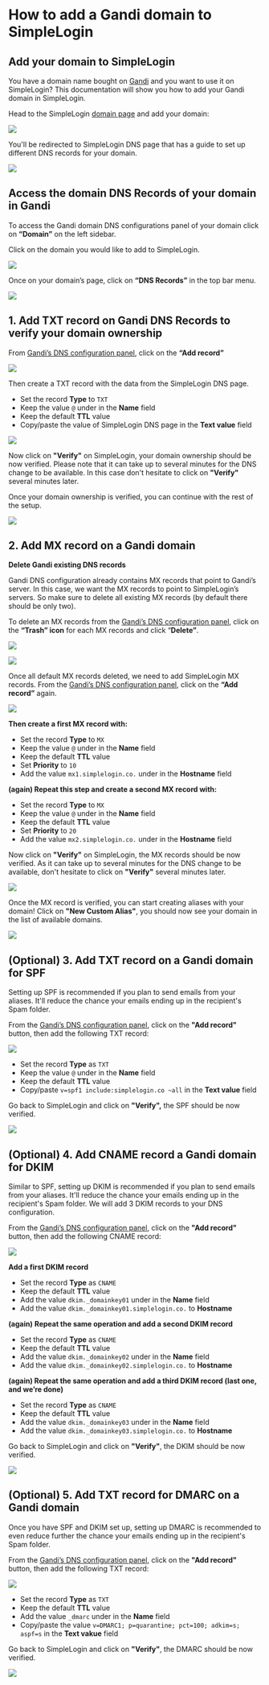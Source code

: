# How to add a Gandi domain to SimpleLogin

## **Add your domain to SimpleLogin**

You have a domain name bought on [Gandi](https://gandi.net) and you want to use it on SimpleLogin? This documentation will show you how to add your Gandi domain in SimpleLogin.

Head to the SimpleLogin [domain page](https://app.simplelogin.io/dashboard/custom_domain) and add your domain:

![](../../new-domain.png)

You'll be redirected to SimpleLogin DNS page that has a guide to set up different DNS records for your domain.

![](../../domain-dns.png)

## **Access the domain DNS Records of your domain in Gandi**

To access the Gandi domain DNS configurations panel of your domain click on **“Domain”** on the left sidebar. 

Click on the domain you would like to add to SimpleLogin.

![](./gandi-select-domain.png)

Once on your domain’s page, click on **“DNS Records”** in the top bar menu.

![](./gandi-click-dns.png)

## 1. **Add TXT record on Gandi DNS Records to verify your domain ownership**

From [Gandi’s DNS configuration panel](/docs/custom-domain/registrars/gandi/gandi/#access-the-domain-DNS-records-of-your-domain-in-gandi), click on the **“Add record”**

![](./gandi-add-record.png)

Then create a TXT record with the data from the SimpleLogin DNS page.

- Set the record **Type** to `TXT`
- Keep the value `@` under in the **Name** field
- Keep the default **TTL** value
- Copy/paste the value of SimpleLogin DNS page in the **Text value** field

![](./gandi-add-domain.png)

Now click on **"Verify"** on SimpleLogin, your domain ownership should be now verified. Please note that it can take up to several minutes for the DNS change to be available. In this case don't hesitate to click on **"Verify"** several minutes later.

Once your domain ownership is verified, you can continue with the rest of the setup.

![](../../sl-domain-ownership.png)

## 2. **Add MX record on a Gandi domain**

**Delete Gandi existing DNS records**

Gandi DNS configuration already contains MX records that point to Gandi’s server. In this case, we want the MX records to point to SimpleLogin’s servers.
So make sure to delete all existing MX records (by default there should be only two).

To delete an MX records from the [Gandi’s DNS configuration panel](/docs/custom-domain/registrars/gandi/gandi/#access-the-domain-DNS-records-of-your-domain-in-gandi), click on the **“Trash” icon** for each MX records and click “**Delete”**.
 

![](./gandi-delete-mx.png)

![](./gandi-delete-mx-confirm.png)

Once all default MX records deleted, we need to add SimpleLogin MX records. From the [Gandi’s DNS configuration panel](/docs/custom-domain/registrars/gandi/gandi/#access-the-domain-DNS-records-of-your-domain-in-gandi), click on the **“Add record”** again.

![](./gandi-add-mx1.png)

**Then create a first MX record with:**

- Set the record **Type** to `MX`
- Keep the value `@` under in the **Name** field
- Keep the default **TTL** value
- Set **Priority** to `10`
- Add the value `mx1.simplelogin.co.` under in the **Hostname** field


**(again) Repeat this step and create a second MX record with:**

- Set the record **Type** to `MX`
- Keep the value `@` under in the **Name** field
- Keep the default **TTL** value
- Set **Priority** to `20`
- Add the value `mx2.simplelogin.co.` under in the **Hostname** field

Now click on **"Verify"** on SimpleLogin, the MX records should be now verified. As it can take up to several minutes for the DNS change to be available, don't hesitate to click on **"Verify"** several minutes later.

![](../../domain-verified.png)

Once the MX record is verified, you can start creating aliases with your domain! Click on **"New Custom Alias"**, you should now see your domain in the list of available domains.

![](../../domain-added.png)

## **(Optional) 3. Add TXT record on a Gandi domain for SPF**

Setting up SPF is recommended if you plan to send emails from your aliases. It'll reduce the chance your emails ending up in the recipient's Spam folder.

From the [Gandi’s DNS configuration panel](/docs/custom-domain/registrars/gandi/gandi/#access-the-domain-DNS-records-of-your-domain-in-gandi), click on the **"Add record"** button, then add the following TXT record:

![](./gandi-add-spf.png)

- Set the record **Type** as `TXT`
- Keep the value `@` under in the **Name** field
- Keep the default **TTL** value
- Copy/paste `v=spf1 include:simplelogin.co ~all` in the **Text value** field

Go back to SimpleLogin and click on **"Verify",** the SPF should be now verified.

![](../../spf-verified.png)

## **(Optional) 4. Add CNAME record a Gandi domain for DKIM**

Similar to SPF, setting up DKIM is recommended if you plan to send emails from your aliases. It'll reduce the chance your emails ending up in the recipient's Spam folder. We will add 3 DKIM records to your DNS configuration.

From the [Gandi’s DNS configuration panel](/docs/custom-domain/registrars/gandi/gandi/#access-the-domain-DNS-records-of-your-domain-in-gandi), click on the **"Add record"** button, then add the following CNAME record:

![](./gandi-add-dkim.png)

**Add a first DKIM record**

- Set the record **Type** as `CNAME`
- Keep the default **TTL** value
- Add the value `dkim._domainkey01` under in the **Name** field
- Add the value `dkim._domainkey01.simplelogin.co.` to **Hostname**

**(again)** **Repeat the same operation and add a second DKIM record**

- Set the record **Type** as `CNAME`
- Keep the default **TTL** value
- Add the value `dkim._domainkey02` under in the **Name** field
- Add the value `dkim._domainkey02.simplelogin.co.` to **Hostname**

**(again) Repeat the same operation and add a third DKIM record (last one, and we’re done)**

- Set the record **Type** as `CNAME`
- Keep the default **TTL** value
- Add the value `dkim._domainkey03` under in the **Name** field
- Add the value `dkim._domainkey03.simplelogin.co.` to **Hostname**

Go back to SimpleLogin and click on **"Verify"**, the DKIM should be now verified.

![](../../dkim-verified.png)

## **(Optional) 5. Add TXT record for DMARC on a Gandi domain**

Once you have SPF and DKIM set up, setting up DMARC is recommended to even reduce further the chance your emails ending up in the recipient's Spam folder.

From the [Gandi’s DNS configuration panel](/docs/custom-domain/registrars/gandi/gandi/#access-the-domain-DNS-records-of-your-domain-in-gandi), click on the **"Add record"** button, then add the following TXT record:

![](./gandi-add-dmarc.png)

- Set the record **Type** as `TXT`
- Keep the default **TTL** value
- Add the value `_dmarc` under in the **Name** field
- Copy/paste the value `v=DMARC1; p=quarantine; pct=100; adkim=s; aspf=s` in the **Text vakue** field

Go back to SimpleLogin and click on **"Verify"**, the DMARC should be now verified.

![](../../dmarc-verified.png)
